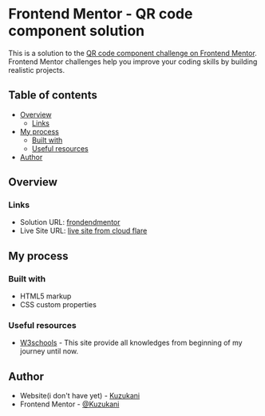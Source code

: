 # Frontend Mentor - QR code component solution

This is a solution to the [QR code component challenge on Frontend Mentor](https://www.frontendmentor.io/challenges/qr-code-component-iux_sIO_H). Frontend Mentor challenges help you improve your coding skills by building realistic projects. 

## Table of contents

- [Overview](#overview)
  - [Links](#links)
- [My process](#my-process)
  - [Built with](#built-with)
  - [Useful resources](#useful-resources)
- [Author](#author)

## Overview

### Links

- Solution URL: [frondendmentor](https://www.frontendmentor.io/solutions/qr-code-component-using-only-html-and-internal-css-7AgINjuIVW)
- Live Site URL: [live site from cloud flare](https://cloneqrcodefrondendmentor.pages.dev/)

## My process

### Built with

- HTML5 markup
- CSS custom properties

### Useful resources

- [W3schools](https://www.w3school.com) - This site provide all knowledges from beginning of my journey until now.

## Author

- Website(i don't have yet) - [Kuzukani](#)
- Frontend Mentor - [@Kuzukani](https://www.frontendmentor.io/profile/Kuzukani)
